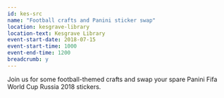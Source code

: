 ```yaml
---
id: kes-src
name: "Football crafts and Panini sticker swap"
location: kesgrave-library
location-text: Kesgrave Library
event-start-date: 2018-07-15
event-start-time: 1000
event-end-time: 1200
breadcrumb: y
---
```


Join us for some football-themed crafts and swap your spare Panini Fifa World Cup Russia 2018 stickers.
